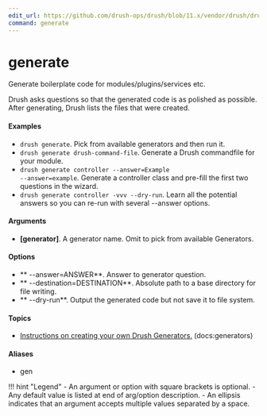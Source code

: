 ```yaml
---
edit_url: https://github.com/drush-ops/drush/blob/11.x/vendor/drush/drush/src/Commands/generate/GenerateCommands.php
command: generate
---
```

# generate

Generate boilerplate code for modules/plugins/services etc.

Drush asks questions so that the generated code is as polished as possible. After
generating, Drush lists the files that were created.

#### Examples

- <code>drush generate</code>. Pick from available generators and then run it.
- <code>drush generate drush-command-file</code>. Generate a Drush commandfile for your module.
- <code>drush generate controller --answer=Example --answer=example</code>. Generate a controller class and pre-fill the first two questions in the wizard.
- <code>drush generate controller -vvv --dry-run</code>. Learn all the potential answers so you can re-run with several --answer options.

#### Arguments

- **[generator]**. A generator name. Omit to pick from available Generators.

#### Options

- ** --answer=ANSWER**. Answer to generator question.
- ** --destination=DESTINATION**. Absolute path to a base directory for file writing.
- ** --dry-run**. Output the generated code but not save it to file system.

#### Topics

- [Instructions on creating your own Drush Generators.](../../vendor/drush/drush/docs/generators.md) (docs:generators)

#### Aliases

- gen

!!! hint "Legend"
    - An argument or option with square brackets is optional.
    - Any default value is listed at end of arg/option description.
    - An ellipsis indicates that an argument accepts multiple values separated by a space.